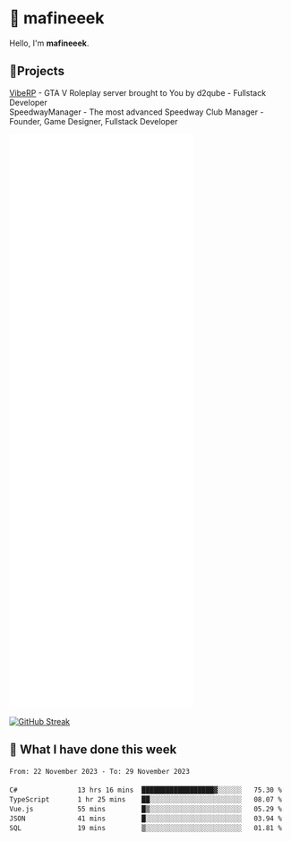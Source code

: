# 👋 mafineeek
Hello, I'm **mafineeek**.

## 📝Projects

[VibeRP](https://v-rp.pl) - GTA V Roleplay server brought to You by d2qube - Fullstack Developer<br/>
SpeedwayManager - The most advanced Speedway Club Manager - Founder, Game Designer, Fullstack Developer


![](./github-metrics.svg)

[![GitHub Streak](https://streak-stats.demolab.com/?user=mafineeek)](https://git.io/streak-stats)

## 📰 What I have done this week
<!--START_SECTION:waka-->

```txt
From: 22 November 2023 - To: 29 November 2023

C#               13 hrs 16 mins  ██████████████████▓░░░░░░   75.30 %
TypeScript       1 hr 25 mins    ██░░░░░░░░░░░░░░░░░░░░░░░   08.07 %
Vue.js           55 mins         █▒░░░░░░░░░░░░░░░░░░░░░░░   05.29 %
JSON             41 mins         █░░░░░░░░░░░░░░░░░░░░░░░░   03.94 %
SQL              19 mins         ▒░░░░░░░░░░░░░░░░░░░░░░░░   01.81 %
```

<!--END_SECTION:waka-->
